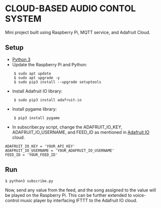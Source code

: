 # CLOUD-BASED AUDIO CONTOL SYSTEM
Mini project built using Raspberry Pi, MQTT service, and Adafruit Cloud.

## Setup
- [Python 3](https://www.python.org/downloads/)
- Update the Raspberry Pi and Python:
```
    $ sudo apt update
    $ sudo apt upgrade -y
    $ sudo pip3 install --upgrade setuptools
```
- Install Adafruit IO library:
```
    $ sudo pip3 install adafruit-io
```
- Install pygame library:
```
    $ pip3 install pygame
```
- In subscriber.py script, change the ADAFRUIT_IO_KEY, ADAFRUIT_IO_USERNAME, and FEED_ID as mentioned in [Adafruit IO](https://io.adafruit.com/) cloud.
```
ADAFRUIT_IO_KEY = 'YOUR_API_KEY'
ADAFRUIT_IO_USERNAME = 'YOUR_ADAFRUIT_IO_USERNAME'
FEED_ID = 'YOUR_FEED_ID'
```
## Run
```
$ python3 subscribe.py
```
Now, send any value from the feed, and the song assigned to the value will be played on the Raspberry Pi.
This can be further extended to voice-control music player by interfacing IFTTT to the Adafruit IO cloud.

